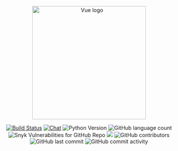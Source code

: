 <p align="center"><a href="https://sidekem.pemalangkab.go.id" target="_blank" rel="noopener noreferrer"><img width="300" src="https://i2.wp.com/kandang.desa.id/wp-content/uploads/2018/07/SIDEKEM.png?ssl=1" alt="Vue logo"></a></p>


<p align="center">
  <a href="https://travis-ci.org/bowo-anakdesa/sidekem-restfull-api"><img src="https://travis-ci.org/bowo-anakdesa/sidekem-restfull-api.svg" alt="Build Status"></a>
<a href="https://discord.gg/UHHT8k"><img src="https://img.shields.io/badge/chat-on%20discord-7289da.svg" alt="Chat"></a>
<img src="https://img.shields.io/pypi/pyversions/django.svg" alt="Python Version">
<img alt="GitHub language count" src="https://img.shields.io/github/languages/count/bowo-anakdesa/sidekem-restfull-api.svg">
<img alt="Snyk Vulnerabilities for GitHub Repo" src="https://img.shields.io/snyk/vulnerabilities/github/bowo-anakdesa/sidekem-restfull-api.svg">
<a href="https://www.codacy.com/app/bowo-anakdesa/sidekem-restfull-api?utm_source=github.com&amp;utm_medium=referral&amp;utm_content=bowo-anakdesa/sidekem-restfull-api&amp;utm_campaign=Badge_Grade"><img src="https://api.codacy.com/project/badge/Grade/dfb2e4f1500244f2a67dbc0eda295291"/></a>
<img alt="GitHub contributors" src="https://img.shields.io/github/contributors/bowo-anakdesa/sidekem-restfull-api.svg">
<img alt="GitHub last commit" src="https://img.shields.io/github/last-commit/bowo-anakdesa/sidekem-restfull-api.svg">
<img alt="GitHub commit activity" src="https://img.shields.io/github/commit-activity/w/bowo-anakdesa/sidekem-restfull-api.svg">
</p>
